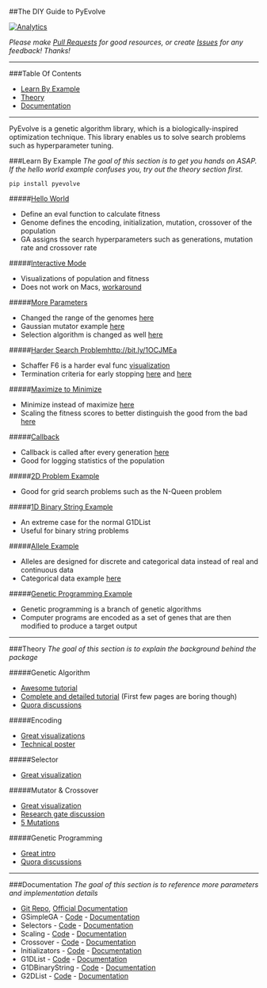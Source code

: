 ##The DIY Guide to PyEvolve

[![Analytics](https://ga-beacon.appspot.com/UA-61611403-2/jxieeducation/pyevolve?pixel)](https://github.com/igrigorik/ga-beacon)

_Please make [Pull Requests](https://github.com/jxieeducation/DIY-Data-Science/pulls) for good resources, or create [Issues](https://github.com/jxieeducation/DIY-Data-Science/issues) for any feedback! Thanks!_

----------
###Table Of Contents
* [Learn By Example](#learn-by-example)
* [Theory](#theory)
* [Documentation](#documentation)

----------

PyEvolve is a genetic algorithm library, which is a biologically-inspired optimization technique. This library enables us to solve search problems such as hyperparameter tuning.

###Learn By Example
_The goal of this section is to get you hands on ASAP. If the hello world example confuses you, try out the theory section first._

```pip install pyevolve```

#####[Hello World](http://bit.ly/23Zhyum)
* Define an eval function to calculate fitness
* Genome defines the encoding, initialization, mutation, crossover of the population
* GA assigns the search hyperparameters such as generations, mutation rate and crossover rate

#####[Interactive Mode](http://bit.ly/1TiD0uo)
* Visualizations of population and fitness
* Does not work on Macs, [workaround](http://bit.ly/1Tr00V1)

#####[More Parameters](http://bit.ly/1TiCRY0)
* Changed the range of the genomes [here](http://bit.ly/1TKf2CK)
* Gaussian mutator example [here](http://bit.ly/23ZhLO0)
* Selection algorithm is changed as well [here](http://bit.ly/1rXZjcI)

#####[Harder Search Problemhttp://bit.ly/1OCJMEa]()
* Schaffer F6 is a harder eval func [visualization](http://bit.ly/1rXYXTz)
* Termination criteria for early stopping [here](http://bit.ly/23ZhJ8P) and [here](http://bit.ly/1Xng5O8)

#####[Maximize to Minimize](http://bit.ly/22hMaYP)
* Minimize instead of maximize [here](http://bit.ly/1sv6Q2F)
* Scaling the fitness scores to better distinguish the good from the bad [here](http://bit.ly/1VcJfQ0)

#####[Callback](http://bit.ly/1TiDfFW)
* Callback is called after every generation [here](http://bit.ly/1Rcm5SM)
* Good for logging statistics of the population

#####[2D Problem Example](http://bit.ly/22hM7fk)
* Good for grid search problems such as the N-Queen problem

#####[1D Binary String Example](http://bit.ly/1TnvKrW)
* An extreme case for the normal G1DList
* Useful for binary string problems

#####[Allele Example](http://bit.ly/1sv6WHQ)
* Alleles are designed for discrete and categorical data instead of real and continuous data
* Categorical data example [here](http://bit.ly/1OCK51D)

#####[Genetic Programming Example](http://bit.ly/1U2PgMG)
* Genetic programming is a branch of genetic algorithms
* Computer programs are encoded as a set of genes that are then modified to produce a target output

----------

###Theory
_The goal of this section is to explain the background behind the package_

#####Genetic Algorithm
* [Awesome tutorial](http://bit.ly/1TtivJR)
* [Complete and detailed tutorial](http://bit.ly/1WFrZV2) (First few pages are boring though)
* [Quora discussions](http://bit.ly/1TnvFVl)

#####Encoding
* [Great visualizations](http://bit.ly/20djgaq)
* [Technical poster](http://bit.ly/22hMmXX)

#####Selector
* [Great visualization](http://bit.ly/1sv74qF)

#####Mutator & Crossover
* [Great visualization](http://bit.ly/1OQeXB6)
* [Research gate discussion](http://bit.ly/25cZAKQ)
* [5 Mutations](http://bit.ly/1TiDuAY)

#####Genetic Programming
* [Great intro](http://bit.ly/25cZD9q)
* [Quora discussions](http://bit.ly/1qxL9Oh)


----------

###Documentation
_The goal of this section is to reference more parameters and implementation details_

* [Git Repo](https://github.com/perone/Pyevolve/tree/master/pyevolve), [Official Documentation](http://pyevolve.sourceforge.net/)
* GSimpleGA - [Code](https://github.com/perone/Pyevolve/blob/master/pyevolve/GSimpleGA.py) - [Documentation](http://pyevolve.sourceforge.net/module_gsimplega.html)
* Selectors - [Code](https://github.com/perone/Pyevolve/blob/master/pyevolve/Selectors.py) - [Documentation](http://pyevolve.sourceforge.net/0_6rc1/module_selectors.html)
* Scaling - [Code](https://github.com/perone/Pyevolve/blob/master/pyevolve/Scaling.py) - [Documentation](http://pyevolve.sourceforge.net/0_6rc1/module_scaling.html)
* Crossover - [Code](https://github.com/perone/Pyevolve/blob/master/pyevolve/Crossovers.py) - [Documentation](http://pyevolve.sourceforge.net/module_crossovers.html)
* Initializators - [Code](https://github.com/perone/Pyevolve/blob/master/pyevolve/Initializators.py) - [Documentation](http://pyevolve.sourceforge.net/module_initializators.html)
* G1DList - [Code](https://github.com/perone/Pyevolve/blob/master/pyevolve/G1DList.py) - [Documentation](http://pyevolve.sourceforge.net/module_g1dlist.html)
* G1DBinaryString - [Code](https://github.com/perone/Pyevolve/blob/master/pyevolve/G1DBinaryString.py) - [Documentation](http://pyevolve.sourceforge.net/module_g1dbinarystring.html)
* G2DList - [Code](https://github.com/perone/Pyevolve/blob/master/pyevolve/G2DList.py) - [Documentation](http://pyevolve.sourceforge.net/0_6rc1/module_g2dlist.html)

